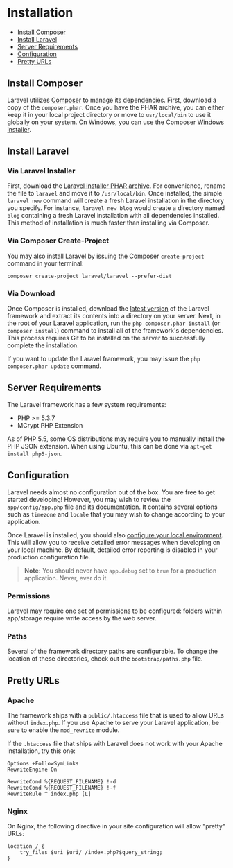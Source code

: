 # Installation

- [Install Composer](#install-composer)
- [Install Laravel](#install-laravel)
- [Server Requirements](#server-requirements)
- [Configuration](#configuration)
- [Pretty URLs](#pretty-urls)

<a name="install-composer"></a>
## Install Composer

Laravel utilizes [Composer](http://getcomposer.org) to manage its dependencies. First, download a copy of the `composer.phar`. Once you have the PHAR archive, you can either keep it in your local project directory or move to `usr/local/bin` to use it globally on your system. On Windows, you can use the Composer [Windows installer](https://getcomposer.org/Composer-Setup.exe).

<a name="install-laravel"></a>
## Install Laravel

### Via Laravel Installer

First, download the [Laravel installer PHAR archive](http://laravel.com/laravel.phar). For convenience, rename the file to `laravel` and move it to `/usr/local/bin`. Once installed, the simple `laravel new` command will create a fresh Laravel installation in the directory you specify. For instance, `laravel new blog` would create a directory named `blog` containing a fresh Laravel installation with all dependencies installed. This method of installation is much faster than installing via Composer.

### Via Composer Create-Project

You may also install Laravel by issuing the Composer `create-project` command in your terminal:

	composer create-project laravel/laravel --prefer-dist

### Via Download

Once Composer is installed, download the [latest version](https://github.com/laravel/laravel/archive/master.zip) of the Laravel framework and extract its contents into a directory on your server. Next, in the root of your Laravel application, run the `php composer.phar install` (or `composer install`) command to install all of the framework's dependencies. This process requires Git to be installed on the server to successfully complete the installation.

If you want to update the Laravel framework, you may issue the `php composer.phar update` command.

<a name="server-requirements"></a>
## Server Requirements

The Laravel framework has a few system requirements:

- PHP >= 5.3.7
- MCrypt PHP Extension

As of PHP 5.5, some OS distributions may require you to manually install the PHP JSON extension. When using Ubuntu, this can be done via `apt-get install php5-json`.

<a name="configuration"></a>
## Configuration

Laravel needs almost no configuration out of the box. You are free to get started developing! However, you may wish to review the `app/config/app.php` file and its documentation. It contains several options such as `timezone` and `locale` that you may wish to change according to your application.

Once Laravel is installed, you should also [configure your local environment](/docs/configuration#environment-configuration). This will allow you to receive detailed error messages when developing on your local machine. By default, detailed error reporting is disabled in your production configuration file.

> **Note:** You should never have `app.debug` set to `true` for a production application. Never, ever do it.

<a name="permissions"></a>
### Permissions
Laravel may require one set of permissions to be configured: folders within app/storage require write access by the web server.

<a name="paths"></a>
### Paths

Several of the framework directory paths are configurable. To change the location of these directories, check out the `bootstrap/paths.php` file.

<a name="pretty-urls"></a>
## Pretty URLs

### Apache

The framework ships with a `public/.htaccess` file that is used to allow URLs without `index.php`. If you use Apache to serve your Laravel application, be sure to enable the `mod_rewrite` module.

If the `.htaccess` file that ships with Laravel does not work with your Apache installation, try this one:

	Options +FollowSymLinks
	RewriteEngine On

	RewriteCond %{REQUEST_FILENAME} !-d
	RewriteCond %{REQUEST_FILENAME} !-f
	RewriteRule ^ index.php [L]

### Nginx

On Nginx, the following directive in your site configuration will allow "pretty" URLs:

    location / {
        try_files $uri $uri/ /index.php?$query_string;
    }
